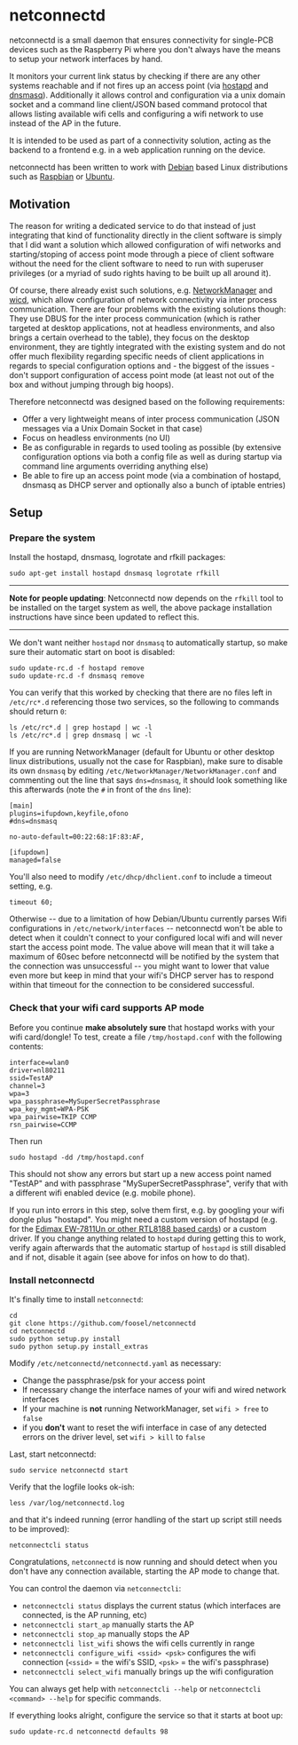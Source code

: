 # netconnectd

netconnectd is a small daemon that ensures connectivity for single-PCB devices such as the Raspberry Pi where you don't 
always have the means to setup your network interfaces by hand.

It monitors your current link status by checking if there are any other systems reachable and if not fires up an access 
point (via [hostapd] and [dnsmasq]). Additionally it allows control and configuration via a unix domain socket and a command 
line client/JSON based command protocol that allows listing available wifi cells and configuring a wifi network to use 
instead of the AP in the future.

It is intended to be used as part of a connectivity solution, acting as the backend to a frontend e.g. in a web 
application running on the device.

netconnectd has been written to work with [Debian] based Linux distributions such as [Raspbian] or [Ubuntu].

[hostapd]: http://w1.fi/hostapd/
[dnsmasq]: http://www.thekelleys.org.uk/dnsmasq/doc.html
[Debian]: http://www.debian.org/
[Raspbian]: http://www.raspbian.org/
[Ubuntu]: http://www.ubuntu.com/

## Motivation

The reason for writing a dedicated service to do that instead of just integrating that kind of functionality directly
in the client software is simply that I did want a solution which allowed configuration of wifi networks and
starting/stoping of access point mode through a piece of client software without the need for the client software
to need to run with superuser privileges (or a myriad of sudo rights having to be built up all around it).

Of course, there already exist such solutions, e.g. [NetworkManager] and [wicd], which allow configuration of network
connectivity via inter process communication. There are four problems with the existing solutions
though: They use DBUS for the inter process communication (which is rather targeted at desktop applications, not
at headless environments, and also brings a certain overhead to the table), they focus on the desktop environment,
they are tightly integrated with the existing system and do not offer much flexibility regarding specific needs of 
client applications in regards to special configuration options and - the biggest of the issues - don't support 
configuration of access point mode (at least not out of the box and without jumping through big hoops).

Therefore netconnectd was designed based on the following requirements:

  * Offer a very lightweight means of inter process communication (JSON messages via a Unix Domain Socket in that case)
  * Focus on headless environments (no UI)
  * Be as configurable in regards to used tooling as possible (by extensive configuration options via both a config
    file as well as during startup via command line arguments overriding anything else)
  * Be able to fire up an access point mode (via a combination of hostapd, dnsmasq as DHCP server and optionally also
    a bunch of iptable entries)

[NetworkManager]: https://wiki.gnome.org/Projects/NetworkManager
[wicd]: http://wicd.sourceforge.net/

## Setup

### Prepare the system

Install the hostapd, dnsmasq, logrotate and rfkill packages:

    sudo apt-get install hostapd dnsmasq logrotate rfkill

----

**Note for people updating**: Netconnectd now depends on the ``rfkill`` tool to be installed on the target system as
well, the above package installation instructions have since been updated to reflect this.

----

We don't want neither `hostapd` nor `dnsmasq` to automatically startup, so make sure their automatic start on boot is 
disabled:

    sudo update-rc.d -f hostapd remove
    sudo update-rc.d -f dnsmasq remove

You can verify that this worked by checking that there are no files left in `/etc/rc*.d` referencing those two services,
so the following to commands should return `0`:

    ls /etc/rc*.d | grep hostapd | wc -l
    ls /etc/rc*.d | grep dnsmasq | wc -l

If you are running NetworkManager (default for Ubuntu or other desktop linux distributions, usually not the case for 
Raspbian), make sure to disable its own `dnsmasq` by editing `/etc/NetworkManager/NetworkManager.conf` and commenting
out the line that says `dns=dnsmasq`, it should look something like this afterwards (note the `#` in front of the
`dns` line):

    [main]
    plugins=ifupdown,keyfile,ofono
    #dns=dnsmasq
    
    no-auto-default=00:22:68:1F:83:AF,
    
    [ifupdown]
    managed=false

You'll also need to modify `/etc/dhcp/dhclient.conf` to include a timeout setting, e.g.

    timeout 60;

Otherwise -- due to a limitation of how Debian/Ubuntu currently parses Wifi configurations in `/etc/network/interfaces` 
-- netconnectd won't be able to detect when it couldn't connect to your configured local wifi and will never start the 
access point mode. The value above will mean that it will take a maximum of 60sec before netconnectd will be notified 
by the system that the connection was unsuccessful -- you might want to lower that value even more but keep in mind that 
your wifi's DHCP server has to respond within that timeout for the connection to be considered successful.

### Check that your wifi card supports AP mode

Before you continue **make absolutely sure** that hostapd works with your wifi card/dongle! To test, create a file 
`/tmp/hostapd.conf` with the following contents:

    interface=wlan0
    driver=nl80211
    ssid=TestAP
    channel=3
    wpa=3
    wpa_passphrase=MySuperSecretPassphrase
    wpa_key_mgmt=WPA-PSK
    wpa_pairwise=TKIP CCMP
    rsn_pairwise=CCMP

Then run 

    sudo hostapd -dd /tmp/hostapd.conf

This should not show any errors but start up a new access point named "TestAP" and with passphrase 
"MySuperSecretPassphrase", verify that with a different wifi enabled device (e.g. mobile phone).

If you run into errors in this step, solve them first, e.g. by googling your wifi dongle plus "hostapd". You might need 
a custom version of hostapd (e.g. for the [Edimax EW-7811Un or other RTL8188 based cards](http://jenssegers.be/blog/43/Realtek-RTL8188-based-access-point-on-Raspberry-Pi)) 
or a custom driver. If you change anything related to `hostapd` during getting this to work, verify again afterwards
that the automatic startup of `hostapd` is still disabled and if not, disable it again (see above for infos on how
to do that).

### Install netconnectd

It's finally time to install `netconnectd`:

    cd
    git clone https://github.com/foosel/netconnectd
    cd netconnectd
    sudo python setup.py install
    sudo python setup.py install_extras

Modify `/etc/netconnectd/netconnectd.yaml` as necessary:
 
  * Change the passphrase/psk for your access point
  * If necessary change the interface names of your wifi and wired network interfaces
  * If your machine is **not** running NetworkManager, set `wifi > free` to `false`
  * if you **don't** want to reset the wifi interface in case of any detected errors on the driver level, set
    `wifi > kill` to `false`
 
Last, start netconnectd:

    sudo service netconnectd start

Verify that the logfile looks ok-ish:

    less /var/log/netconnectd.log

and that it's indeed running (error handling of the start up script still needs to be improved):

    netconnectcli status

Congratulations, `netconnectd` is now running and should detect when you don't have any connection available, starting the AP mode to change that.

You can control the daemon via `netconnectcli`:

  * `netconnectcli status` displays the current status (which interfaces are connected, is the AP running, etc)
  * `netconnectcli start_ap` manually starts the AP
  * `netconnectcli stop_ap` manually stops the AP
  * `netconnectcli list_wifi` shows the wifi cells currently in range
  * `netconnectcli configure_wifi <ssid> <psk>` configures the wifi connection (`<ssid>` = the wifi's SSID, `<psk>` = the wifi's passphrase)
  * `netconnectcli select_wifi` manually brings up the wifi configuration

You can always get help with `netconnectcli --help` or `netconnectcli <command> --help` for specific commands.

If everything looks alright, configure the service so that it starts at boot up:

    sudo update-rc.d netconnectd defaults 98

